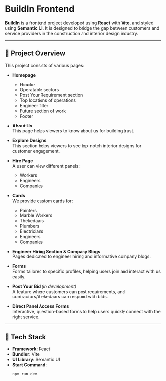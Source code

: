 # BuildIn Frontend

**BuildIn** is a frontend project developed using **React** with **Vite**, and styled using **Semantic UI**. It is designed to bridge the gap between customers and service providers in the construction and interior design industry.

---

## 📖 Project Overview

This project consists of various pages:

- **Homepage**
  - Header
  - Operatable sectors
  - Post Your Requirement section
  - Top locations of operations
  - Engineer filter
  - Future section of work
  - Footer

- **About Us**  
  This page helps viewers to know about us for building trust.

- **Explore Designs**  
  This section helps viewers to see top-notch interior designs for customer engagement.

- **Hire Page**  
  A user can view different panels:
  - Workers
  - Engineers
  - Companies

- **Cards**  
  We provide custom cards for:
  - Painters
  - Marble Workers
  - Thekedaars
  - Plumbers
  - Electricians
  - Engineers
  - Companies

- **Engineer Hiring Section & Company Blogs**  
  Pages dedicated to engineer hiring and informative company blogs.

- **Forms**  
  Forms tailored to specific profiles, helping users join and interact with us easily.

- **Post Your Bid** *(in development)*  
  A feature where customers can post requirements, and contractors/thekedaars can respond with bids.

- **Direct Panel Access Forms**  
  Interactive, question-based forms to help users quickly connect with the right service.

---

## 🔧 Tech Stack

- **Framework**: React
- **Bundler**: Vite
- **UI Library**: Semantic UI
- **Start Command**:  
  ```bash
  npm run dev
